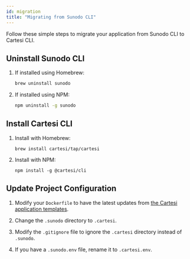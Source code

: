 ```yaml
---
id: migration
title: "Migrating from Sunodo CLI" 
---
```


Follow these simple steps to migrate your application from Sunodo CLI to Cartesi CLI.

## Uninstall Sunodo CLI

1. If installed using Homebrew:

	```bash
	brew uninstall sunodo
	```

2. If installed using NPM:
	```bash
	npm uninstall -g sunodo
	```

## Install Cartesi CLI

1. Install with Homebrew:

	```shell
	brew install cartesi/tap/cartesi
	```

2. Install with NPM:

	```shell
	npm install -g @cartesi/cli
	```


## Update Project Configuration

1. Modify your `Dockerfile` to have the latest updates from [the Cartesi application templates](https://github.com/cartesi/application-templates).

1. Change the `.sunodo` directory to `.cartesi`.

1. Modify the `.gitignore` file to ignore the `.cartesi` directory instead of `.sunodo`.

3. If you have a `.sunodo.env` file, rename it to `.cartesi.env`.
